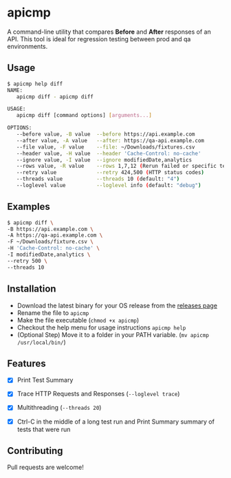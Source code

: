 # apicmp
A command-line utility that compares **Before** and **After** responses of an API. This tool is ideal for regression testing between prod and qa environments.

## Usage
```bash
$ apicmp help diff
NAME:
   apicmp diff - apicmp diff

USAGE:
   apicmp diff [command options] [arguments...]

OPTIONS:
   --before value, -B value  --before https://api.example.com
   --after value, -A value   --after: https://qa-api.example.com
   --file value, -F value    --file: ~/Downloads/fixtures.csv
   --header value, -H value  --header 'Cache-Control: no-cache'
   --ignore value, -I value  --ignore modifiedDate,analytics
   --rows value, -R value    --rows 1,7,12 (Rerun failed or specific tests from file)
   --retry value             --retry 424,500 (HTTP status codes)
   --threads value           --threads 10 (default: "4")
   --loglevel value          --loglevel info (default: "debug")
```

## Examples
```bash
$ apicmp diff \
-B https://api.example.com \
-A https://qa-api.example.com \
-F ~/Downloads/fixture.csv \
-H 'Cache-Control: no-cache' \
-I modifiedDate,analytics \
--retry 500 \
--threads 10
```

## Installation
- Download the latest binary for your OS release from the [releases page](https://github.com/arithran/apicmp/releases)
- Rename the file to `apicmp`
- Make the file executable (`chmod +x apicmp`)
- Checkout the help menu for usage instructions `apicmp help`
- (Optional Step) Move it to a folder in your PATH variable. (`mv apicmp /usr/local/bin/`)



## Features
- [x] Print Test Summary
- [x] Trace HTTP Requests and Responses (`--loglevel trace`)
- [x] Multithreading (`--threads 20`)
- [x] Ctrl-C in the middle of a long test run and Print Summary summary of tests that were run


## Contributing
Pull requests are welcome!
